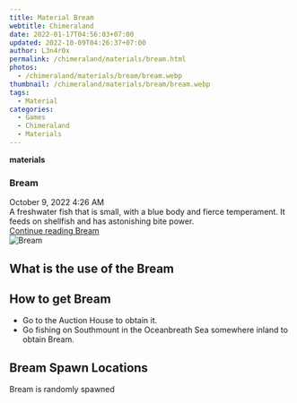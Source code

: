 ```yaml
---
title: Material Bream
webtitle: Chimeraland
date: 2022-01-17T04:56:03+07:00
updated: 2022-10-09T04:26:37+07:00
author: L3n4r0x
permalink: /chimeraland/materials/bream.html
photos:
  - /chimeraland/materials/bream/bream.webp
thumbnail: /chimeraland/materials/bream/bream.webp
tags:
  - Material
categories:
  - Games
  - Chimeraland
  - Materials
---
```


<section id="bootstrap-wrapper">
  <link
    rel="stylesheet"
    href="https://cdn.statically.io/gh/dimaslanjaka/Web-Manajemen/40ac3225/css/bootstrap-4.5-wrapper.css"
  />
  <div
    class="row g-0 border rounded overflow-hidden flex-md-row mb-4 shadow-sm position-relative"
  >
    <div class="col p-4 d-flex flex-column position-static">
      <strong class="d-inline-block mb-2 text-success">materials</strong>
      <h3 class="mb-0">Bream</h3>
      <div class="mb-1 text-muted">October 9, 2022 4:26 AM</div>
      <div class="mb-2 border p-1">
        A freshwater fish that is small, with a blue body and fierce
        temperament. It feeds on shellfish and has astonishing bite power.
      </div>
      <a href="/chimeraland/materials/bream.html" class="stretched-link d-none"
        >Continue reading Bream</a
      >
    </div>
    <div class="col-auto d-none d-lg-block">
      <img src="/chimeraland/materials/bream/bream.webp" alt="Bream" />
    </div>
  </div>
  <div class="row">
    <div class="col-lg-6 col-12 mb-2">
      <div class="card">
        <div class="card-body">
          <h2 class="card-title">What is the use of the Bream</h2>
          <div class="card-text"><ul></ul></div>
        </div>
      </div>
    </div>
    <div class="col-lg-6 col-12 mb-2">
      <div class="card">
        <div class="card-body">
          <h2 class="card-title">How to get Bream</h2>
          <div class="card-text">
            <ul>
              <li>Go to the Auction House to obtain it.</li>
              <li>
                Go fishing on Southmount in the Oceanbreath Sea somewhere inland
                to obtain Bream.
              </li>
            </ul>
          </div>
        </div>
      </div>
    </div>
    <div class="col-12 mb-2">
      <h2>Bream Spawn Locations</h2>
      <p>Bream is randomly spawned</p>
    </div>
  </div>
</section>